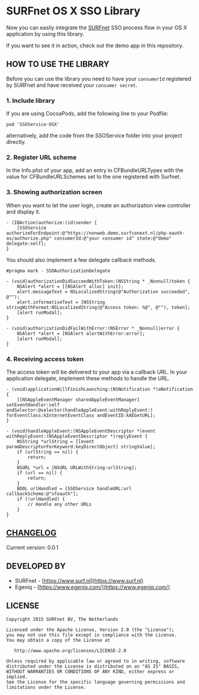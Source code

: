 SURFnet OS X SSO Library
===================================================

Now you can easily integrate the [SURFnet](https://www.surf.nl) SSO process flow in your OS X application by using this library.

If you want to see it in action, check out the demo app in this repository.


HOW TO USE THE LIBRARY
-----

Before you can use the library you need to have your `consumerId` registered by SURFnet and have received your `consumer secret`.

### 1. Include library

If you are using CocoaPods, add the following line to your Podfile:

    pod 'SSOService-OSX'

alternatively, add the code from the SSOService folder into your project directly.

### 2. Register URL scheme

In the Info.plist of your app, add an entry in CFBundleURLTypes with the value for CFBundleURLSchemes set to the one registered with Surfnet.

### 3. Showing authorization screen

When you want to let the user login, create an authorization view controller and display it.

    - (IBAction)authorize:(id)sender {
        [SSOService authorizeForEndpoint:@"https://nonweb.demo.surfconext.nl/php-oauth-as/authorize.php" consumerId:@"your consumer id" state:@"demo" delegate:self];
    }

You should also implement a few delegate callback methods.

    #pragma mark - SSOAuthorizationDelegate

    - (void)authorizationDidSucceedWithToken:(NSString * _Nonnull)token {
        NSAlert *alert = [[NSAlert alloc] init];
        alert.messageText = NSLocalizedString(@"Authorization succeeded", @"");
        alert.informativeText = [NSString stringWithFormat:NSLocalizedString(@"Access token: %@", @""), token];
        [alert runModal];
    }

    - (void)authorizationDidFailWithError:(NSError * _Nonnull)error {
        NSAlert *alert = [NSAlert alertWithError:error];
        [alert runModal];
    }

### 4. Receiving access token

The access token will be delivered to your app via a callback URL. In your application delegate, implement these methods to handle the URL.

    - (void)applicationWillFinishLaunching:(NSNotification *)aNotification {
        [[NSAppleEventManager sharedAppleEventManager] setEventHandler:self andSelector:@selector(handleAppleEvent:withReplyEvent:) forEventClass:kInternetEventClass andEventID:kAEGetURL];
    }

    - (void)handleAppleEvent:(NSAppleEventDescriptor *)event withReplyEvent:(NSAppleEventDescriptor *)replyEvent {
        NSString *urlString = [[event paramDescriptorForKeyword:keyDirectObject] stringValue];
        if (urlString == nil) {
            return;
        }
        NSURL *url = [NSURL URLWithString:urlString];
        if (url == nil) {
            return;
        }
        BOOL urlHandled = [SSOService handleURL:url callbackScheme:@"sfoauth"];
        if (!urlHandled) {
            // Handle any other URLs
        }
    }



[CHANGELOG](https://github.com/SURFnet/nonweb-sso-osx/blob/master/CHANGELOG.md)
-----

Current version: 0.0.1


DEVELOPED BY
------------

* SURFnet - [https://www.surf.nl](https://www.surf.nl)
* Egeniq - [https://www.egeniq.com/](https://www.egeniq.com/)


LICENSE
-----

    Copyright 2015 SURFnet BV, The Netherlands

    Licensed under the Apache License, Version 2.0 (the "License");
    you may not use this file except in compliance with the License.
    You may obtain a copy of the License at

       http://www.apache.org/licenses/LICENSE-2.0

    Unless required by applicable law or agreed to in writing, software
    distributed under the License is distributed on an "AS IS" BASIS,
    WITHOUT WARRANTIES OR CONDITIONS OF ANY KIND, either express or implied.
    See the License for the specific language governing permissions and
    limitations under the License.